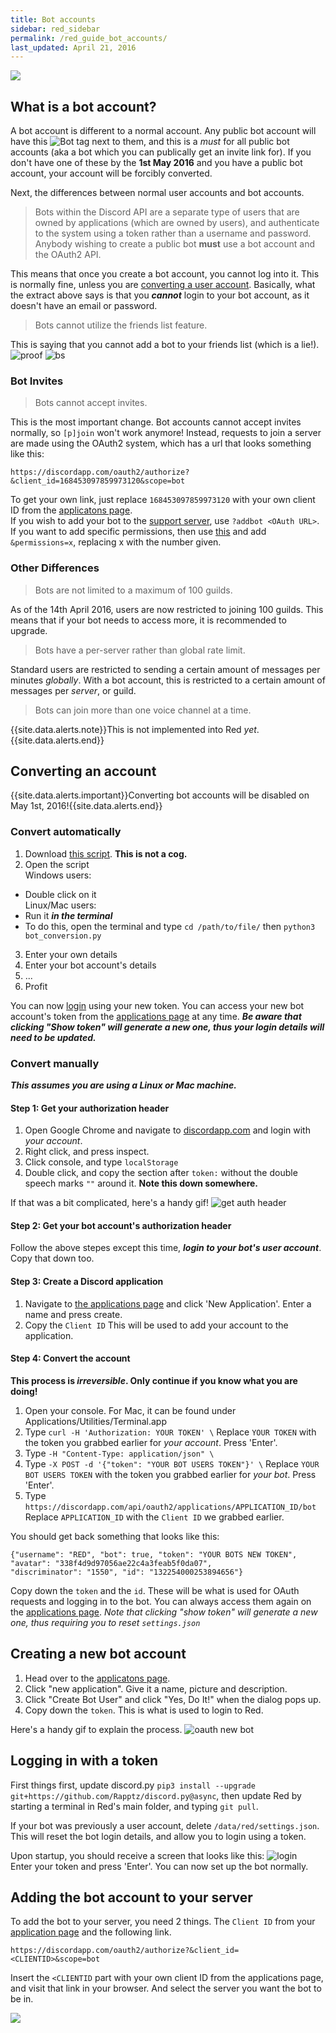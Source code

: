 ```yaml
---
title: Bot accounts
sidebar: red_sidebar
permalink: /red_guide_bot_accounts/
last_updated: April 21, 2016
---
```


![](https://img.shields.io/badge/Guide%20by-fishyfing-blue.svg)

## What is a bot account?

A bot account is different to a normal account. Any public bot account will have this ![Bot tag](https://i.imgur.com/OQufliA.png "Bot Tag") next to them, and this is a *must* for all public bot accounts (aka a bot which you can publically get an invite link for). If you don't have one of these by the **1st May 2016** and you have a public bot account, your account will be forcibly converted.

Next, the differences between normal user accounts and bot accounts.

>Bots within the Discord API are a separate type of users that are owned by applications (which are owned by users), and authenticate to the system using a token rather than a username and password. Anybody wishing to create a public bot **must** use a bot account and the OAuth2 API.

This means that once you create a bot account, you cannot log into it. This is normally fine, unless you are [converting a user account](#converting-a-user-account). Basically, what the extract above says is that you ***cannot*** login to your bot account, as it doesn't have an email or password.

>Bots cannot utilize the friends list feature.

This is saying that you cannot add a bot to your friends list (which is a lie!). ![proof](https://i.imgur.com/pagjorI.png)
![bs](http://i.imgur.com/0DSbAs4.gif)

### Bot Invites

>Bots cannot accept invites.

This is the most important change. Bot accounts cannot accept invites normally, so `[p]join` won't work anymore! Instead, requests to join a server are made using the OAuth2 system, which has a url that looks something like this:

`https://discordapp.com/oauth2/authorize?&client_id=168453097859973120&scope=bot`

To get your own link, just replace `168453097859973120` with your own client ID from the [applicatons page](https://discordapp.com/developers/applications/me).  
If you wish to add your bot to the [support server](https://discord.gg/0k4npTwMvTpv9wrh), use `?addbot <OAuth URL>`.  
If you want to add specific permissions, then use [this](https://abal.moe/Discord/permissions.html) and add `&permissions=x`, replacing x with the number given.

### Other Differences

>Bots are not limited to a maximum of 100 guilds.

As of the 14th April 2016, users are now restricted to joining 100 guilds. This means that if your bot needs to access more, it is recommended to upgrade.

>Bots have a per-server rather than global rate limit.

Standard users are restricted to sending a certain amount of messages per minutes *globally*. With a bot account, this is restricted to a certain amount of messages per *server*, or guild.

>Bots can join more than one voice channel at a time.

{{site.data.alerts.note}}This is not implemented into Red *yet*.{{site.data.alerts.end}}

## Converting an account

{{site.data.alerts.important}}Converting bot accounts will be disabled on May 1st, 2016!{{site.data.alerts.end}}

### Convert automatically

1. Download [this script](https://gist.github.com/Twentysix26/c2e5f0e9c0120308122361566c2c997e). **This is not a cog.**
2. Open the script  
Windows users:  
  * Double click on it  
Linux/Mac users:  
  * Run it ***in the terminal***
  * To do this, open the terminal and type `cd /path/to/file/` then `python3 bot_conversion.py`
3. Enter your own details
4. Enter your bot account's details
5. ...
6. Profit  

You can now [login](#logging-in-with-a-token) using your new token. You can access your new bot account's token from the [applications page](https://discordapp.com/developers/applications/me) at any time. ***Be aware that clicking "Show token" will generate a new one, thus your login details will need to be updated.***

### Convert manually

***This assumes you are using a Linux or Mac machine.***

#### Step 1: Get your authorization header

1. Open Google Chrome and navigate to [discordapp.com](https://discordapp.com) and login with *your account*.  
2. Right click, and press inspect.  
3. Click console, and type `localStorage`  
4. Double click, and copy the section after `token:` without the double speech marks `""` around it. **Note this down somewhere.**  

If that was a bit complicated, here's a handy gif! ![get auth header](http://i.imgur.com/FyxSvpE.gif)

#### Step 2: Get your bot account's authorization header

Follow the above stepes except this time, ***login to your bot's user account***. Copy that down too.

#### Step 3: Create a Discord application

1. Navigate to [the applications page](https://discordapp.com/developers/applications/me) and click 'New Application'. Enter a name and press create.
2. Copy the `Client ID` This will be used to add your account to the application.

#### Step 4: Convert the account

**This process is _irreversible_. Only continue if you know what you are doing!**  
1. Open your console.  For Mac, it can be found under Applications/Utilities/Terminal.app  
2. Type `curl -H 'Authorization: YOUR TOKEN' \` Replace `YOUR TOKEN` with the token you grabbed earlier for *your account*. Press 'Enter'.  
3. Type `-H "Content-Type: application/json" \`  
4. Type `-X POST -d '{"token": "YOUR BOT USERS TOKEN"}' \` Replace `YOUR BOT USERS TOKEN` with the token you grabbed earlier for *your bot*. Press 'Enter'.  
5. Type `https://discordapp.com/api/oauth2/applications/APPLICATION_ID/bot` Replace `APPLICATION_ID` with the `Client ID` we grabbed earlier.  

You should get back something that looks like this:
```
{"username": "RED", "bot": true, "token": "YOUR BOTS NEW TOKEN", "avatar": "338f4d9d97056ae22c4a3feab5f0da07",
"discriminator": "1550", "id": "132254000253894656"}
```
Copy down the `token` and the `id`. These will be what is used for OAuth requests and logging in to the bot. You can always access them again on the [applications page](https://discordapp.com/developers/applications/me). *Note that clicking "show token" will generate a new one, thus requiring you to reset `settings.json`*

## Creating a new bot account

1. Head over to the [applicatons page](https://discordapp.com/developers/applications/me).
2. Click "new application". Give it a name, picture and description.
3. Click "Create Bot User" and click "Yes, Do It!" when the dialog pops up.
4. Copy down the `token`. This is what is used to login to Red.

Here's a handy gif to explain the process. ![oauth new bot](http://i.imgur.com/Y2ouW7I.gif)

## Logging in with a token

First things first, update discord.py `pip3 install --upgrade git+https://github.com/Rapptz/discord.py@async`, then update Red by starting a terminal in Red's main folder, and typing `git pull`.

If your bot was previously a user account, delete `/data/red/settings.json`. This will reset the bot login details, and allow you to login using a token.

Upon startup, you should receive a screen that looks like this: ![login](https://i.imgur.com/Y21YuDx.png)   
Enter your token and press 'Enter'. You can now set up the bot normally.

## Adding the bot account to your server

To add the bot to your server, you need 2 things. The ``Client ID`` from your [application page](https://discordapp.com/developers/applications/me) and the following link.
```
https://discordapp.com/oauth2/authorize?&client_id=<CLIENTID>&scope=bot
```
Insert the ``<CLIENTID`` part with your own client ID from the applications page, and visit that link in your browser. And select the server you want the bot to be in.

![](http://i.imgur.com/OSZkU1k.gif)
